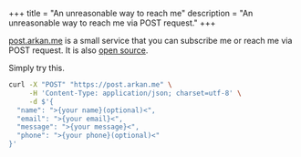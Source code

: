 +++
title = "An unreasonable way to reach me"
description = "An unreasonable way to reach me via POST request."
+++

[post.arkan.me](https://post.arkan.me) is a small service that you can subscribe me or reach me via POST request. It is also [open source](https://github.com/gokhanarkan/post.arkan.me).

Simply try this.

```bash
curl -X "POST" "https://post.arkan.me" \
	 -H 'Content-Type: application/json; charset=utf-8' \
	 -d $'{
  "name": ">{your name}(optional)<",
  "email": ">{your email}<",
  "message": ">{your message}<",
  "phone": ">{your phone}(optional)<"
}'
```